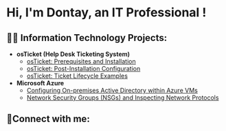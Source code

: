 <h1>Hi, I'm Dontay, an IT Professional !

<h2>👨‍💻 Information Technology Projects:</h2>

- <b>osTicket (Help Desk Ticketing System)</b>
  - [osTicket: Prerequisites and Installation](https://github.com/dsheffield89/osticket-prereqs)
  - [osTicket: Post-Installation Configuration](https://github.com/dsheffield89/post-install-config)
  - [osTicket: Ticket Lifecycle Examples](https://github.com/dsheffield89/ticket-lifecycle)
- <b>Microsoft Azure</b>
  - [Configuring On-premises Active Directory within Azure VMs](https://github.com/dsheffield89/configure-ad)
  - [Network Security Groups (NSGs) and Inspecting Network Protocols](https://github.com/dsheffield89/azure-network-protocols)

<h2>🤳Connect with me:</h2>


[twitter]: https://twitter.com
[instagram]: https://www.instagram.com
[linkedin]: https://linkedin.com

